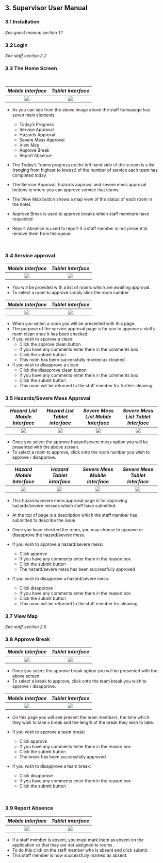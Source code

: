 ## 3. Supervisor User Manual

### 3.1 Installation

*See guest manual section 1.1*

### 3.2 Login

*See staff section 2.2*

### 3.3 The Home Screen
&nbsp;

*Mobile Interface*                 | *Tablet interface*
:---------------------------------:|:--------------------------------------:
![](media/supervisorhomemobile.png) | ![](media/supervisorhometablet.png)

- As you can see from the above image above the staff homepage has seven main elements
  - Today’s Progress
  - Service Approval
  - Hazards Approval
  - Severe Mess Approval
  - View Map
  - Approve Break
  - Report Absence


- The Today’s Teams progress on the left hand side of the screen is a list (ranging from highest to lowest) of the number of service each team has completed today.
- The Service Approval, hazards approval and severe mess approval buttons is where you can approve service that teams.
- The View Map button shows a map view of the status of each room in the hotel.
- Approve Break is used to approve breaks which staff members have requested
- Report Absence is used to report if a staff member is not present to remove them from the queue.

&nbsp;


### 3.4 Service approval

*Mobile Interface*                 | *Tablet interface*
:---------------------------------:|:--------------------------------------:
![](media/supervisorcleanslistmobile.png) | ![](media/supervisorcleanslisttablet.png)

- You will be provided with a list of rooms which are awaiting approval.
- To select a room to approve simply click the room number

*Mobile Interface*                 | *Tablet interface*
:---------------------------------:|:--------------------------------------:
![](media/supervisorcleansapprovalmobile.png) | ![](media/supervisorcleansapprovaltablet.png)

- When you select a room you will be presented with this page.
- The purpose of the service approval page is for you to approve a staffs room clean once it has been checked.
- If you wish to approve a clean:
  - Click the approve clean button
  - If you have any comments enter them in the comments box
  - Click the submit button
  - This room has been successfully marked as cleaned
- If you wish to disapprove a clean:
  - Click the disapprove clean button
  - If you have any comments enter them in the comments box
  - Click the submit button
  - This room will be returned to the staff member for further cleaning

### 3.5 Hazards/Severe Mess Approval

*Hazard List Mobile Interface*     | *Hazard List Tablet interface*   |*Severe Mess List Mobile Interface*          | *Severe Mess List Tablet Interface*
:---------------------:|:--------------------:|:--------------------------:|:---------------------:
![](media/supervisorhazlistmobile.png) | ![](media/supervisorhazlisttablet.png)|![](media/supervisorcleanslistmobile.png) | ![](media/supervisorcleanslisttablet.png)

- Once you select the approve hazard/severe mess option you will be presented with the above screen.
- To select a room to approve, click onto the room number you wish to approve / disapprove.

*Hazard Mobile Interface*     | *Hazard Tablet interface*| *Severe Mess Mobile Interface*     | *Severe Mess Tablet Interface*
:---------------------:|:--------------------:|:---------------------:|:--------------------:
![](media/supervisorhazardsmobile.png) | ![](media/supervisorhazardstablet.png)|![](media/supervisorseveremessmobile.png) | ![](media/supervisorseveremesstablet.png)

- This hazards/severe mess approval page is for approving hazards/severe messes which staff have submitted.
- At the top of page is a description which the staff member has submitted to describe the issue.
- Once you have checked the room, you may choose to approve or disapprove the hazard/severe mess.
- If you wish to approve a hazard/severe mess:
  - Click approve
  - If you have any comments enter them in the reason box
  - Click the submit button
  - The hazard/severe mess has been successfully approved


- If you wish to disapprove a hazard/severe mess:
  - Click disapprove
  - If you have any comments enter them in the reason box
  - Click the submit button
  - This room will be returned to the staff member for cleaning


### 3.7 View Map

*See staff section 2.5*

### 3.8 Approve Break

*Mobile Interface*                 | *Tablet interface*
:---------------------------------:|:--------------------------------------:
![](media/supervisorbreaklistmobile.png) | ![](media/supervisorbreaklisttablet.png)

- Once you select the approve break option you will be presented with the above screen.
- To select a break to approve, click onto the team break you wish to approve / disapprove.

*Mobile Interface*                 | *Tablet interface*
:---------------------------------:|:--------------------------------------:
![](media/supervisorbreakapprovalmobile.png) | ![](media/supervisorbreakapprovaltablet.png)

- On this page you will see present the team members, the time which they wish to take a break and the length of the break they wish to take.
- If you wish to approve a team break:
  - Click approve
  - If you have any comments enter them in the reason box
  - Click the submit button
  - The break has been successfully approved
- If you wish to disapprove a team break:
  - Click disapprove
  - If you have any comments enter them in the reason box
  - Click the submit button

  &nbsp;

### 3.9 Report Absence

*Mobile Interface*                 | *Tablet interface*
:---------------------------------:|:--------------------------------------:
![](media/supervisorreportabsencemobile.png) | ![](media/supervisorreportabsencetablet.png)

- If a staff member is absent, you must mark them as absent on the application so that they are not assigned to rooms.
- To do this click on the staff member who is absent and click submit.
- This staff member is now successfully marked as absent.
